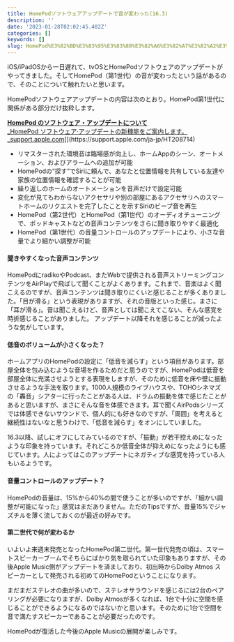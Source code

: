 ```yaml
---
title: HomePodソフトウェアアップデートで音が変わった(16.3)
description: ''
date: '2023-01-28T02:02:45.402Z'
categories: []
keywords: []
slug: HomePod%E3%82%BD%E3%83%95%E3%83%88%E3%82%A6%E3%82%A7%E3%82%A2%E3%82%A2%E3%83%83%E3%83%97%E3%83%87%E3%83%BC%E3%83%88%E3%81%A7%E9%9F%B3%E3%81%8C%E5%A...
---
```

iOS/iPadOSから一日遅れて、tvOSとHomePodソフトウェアのアップデートがやってきました。そしてHomePod（第1世代）の音が変わったという話があるので、そのことについて触れたいと思います。

HomePodソフトウェアアップデートの内容は次のとおり。HomePod第1世代に関係がある部分だけ抜粋します。

[**HomePod のソフトウェア・アップデートについて**  
_HomePod ソフトウェア‧アップデートの新機能をご案内します。_support.apple.com](https://support.apple.com/ja-jp/HT208714 "https://support.apple.com/ja-jp/HT208714")[](https://support.apple.com/ja-jp/HT208714)

*   リマスターされた環境音は臨場感が向上し、ホームAppのシーン、オートメーション、およびアラームへの追加が可能
*   HomePodの“探す”でSiriに頼んで、あなたと位置情報を共有している友達や家族の位置情報を確認することが可能
*   繰り返しのホームのオートメーションを音声だけで設定可能
*   変化が見てもわからないアクセサリや別の部屋にあるアクセサリへのスマートホームのリクエストを完了したことを示すSiriのビープ音を再生
*   HomePod（第2世代）とHomePod（第1世代）のオーディオチューニングで、ポッドキャストなどの音声コンテンツをさらに聞き取りやすく最適化
*   HomePod（第1世代）の音量コントロールのアップデートにより、小さな音量でより細かい調整が可能

#### 聞きやすくなった音声コンテンツ

HomePodにradikoやPodcast、またWebで提供される音声ストリーミングコンテンツをAirPlayで飛ばして聞くことがよくあります。これまで、音楽はよく聞こえるのですが、音声コンテンツは聞き取りにくいと感じることが多くありました。「目が滑る」という表現がありますが、それの音版といった感じ。まさに「耳が滑る」。音は聞こえるけど、音声としては聞こえてこない、そんな感覚を時折感じることがありました。 アップデート以降それを感じることが減ったような気がしています。

#### 低音のボリュームが小さくなった？

ホームアプリのHomePodの設定に「低音を減らす」という項目があります。部屋全体を包み込むような音場を作るためだと思うのですが、HomePodは低音を部屋全体に充満させようとする表現をしますが、そのために低音を床や壁に振動させるような手法を取ります。1000人規模のライブハウスや、TOHOシネマズの「轟音」シアターに行ったことがある人は、ドラムの振動を体で感じたことがあると思いますが、まさにそんな音を体感できます。耳で聞くAirPodsシリーズでは体感できないサウンドで、個人的にも好きなのですが、「周囲」を考えると継続性はないなと思うわけで、「低音を減らす」をオンにしていました。

16.3以降、試しにオフにしてみているのですが、「振動」が若干控えめになったような印象を持っています。それどころか低音全体が抑えめになったようにも感じています。人によってはこのアップデートにネガティブな感覚を持っている人もいるようです。

#### 音量コントロールのアップデート？

HomePodの音量は、15%から40%の間で使うことが多いのですが、「細かい調整が可能になった」感覚はまだありません。ただのTipsですが、音量15%でジャズチルを薄く流しておくのが最近の好みです。

#### 第二世代で何が変わるか

いよいよ来週末発売となったHomePod第二世代。第一世代発売の頃は、スマートスピーカーブームでそちらにばかり気を取られていた印象もありますが、その後Apple Music側がアップデートを済ましており、初出時からDolby Atmos スピーカーとして発売される初めてのHomePodということになります。

まだまだステレオの曲が多いので、ステレオサラウンドを感じるには2台のペアリングが必要になりますが、Dolby Atmosが多くなれば、1台で十分に空間を感じることができるようになるのではないかと思います。そのために1台で空間を音で満たすスピーカーであることが必要だったのです。

HomePodが復活した今後のApple Musicの展開が楽しみです。